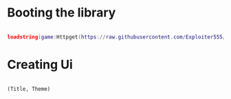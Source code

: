 # Booting the library
```lua

loadstring(game:Httpget(https://raw.githubusercontent.com/Exploiter555/Scripts/main/XB.lua))()
```

# Creating Ui
```lua

```

```txt
(Title, Theme)
```